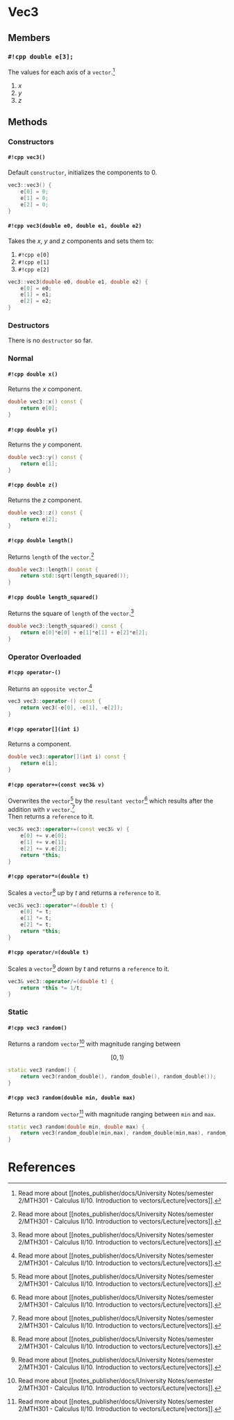 # Vec3

## Members

### `#!cpp double e[3];`

The values for each axis of a `vector`.[^1]  

1. $x$
2. $y$
3. $z$

## Methods

### Constructors

#### `#!cpp vec3()`

Default `constructor`, initializes the components to $0$.

```cpp
vec3::vec3() {
    e[0] = 0;
    e[1] = 0;
    e[2] = 0;
}
```

#### `#!cpp vec3(double e0, double e1, double e2)`

Takes the $x$, $y$ and $z$ components and sets them to:

1. `#!cpp e[0]`
2. `#!cpp e[1]`
3. `#!cpp e[2]`

```cpp
vec3::vec3(double e0, double e1, double e2) {
    e[0] = e0;
    e[1] = e1;
    e[2] = e2;
}
```

### Destructors

There is no `destructor` so far.

### Normal

#### `#!cpp double x()`

Returns the $x$ component.

```cpp
double vec3::x() const {
    return e[0];
}
```

#### `#!cpp double y()`

Returns the $y$ component.

```cpp
double vec3::y() const {
    return e[1];
}
```

#### `#!cpp double z()`

Returns the $z$ component.

```cpp
double vec3::z() const {
    return e[2];
}
```

#### `#!cpp double length()`

Returns `length` of the `vector`.[^1]

```cpp
double vec3::length() const {
    return std::sqrt(length_squared());
}
```

#### `#!cpp double length_squared()`

Returns the square of `length` of the `vector`.[^1]

```cpp
double vec3::length_squared() const {
    return e[0]*e[0] + e[1]*e[1] + e[2]*e[2];
}
```

### Operator Overloaded

#### `#!cpp operator-()`

Returns an `opposite vector`.[^1]

```cpp
vec3 vec3::operator-() const {
    return vec3(-e[0], -e[1], -e[2]); 
}
```

#### `#!cpp operator[](int i)`

Returns a component.

```cpp
double vec3::operator[](int i) const {
    return e[i]; 
}
```

#### `#!cpp operator+=(const vec3& v)`

Overwrites the `vector`[^1] by the `resultant vector`[^1] which results after the addition with $v$ `vector`.[^1]  
Then returns a `reference` to it.

```cpp
vec3& vec3::operator+=(const vec3& v) {
    e[0] += v.e[0];
    e[1] += v.e[1];
    e[2] += v.e[2];
    return *this;
}
```

#### `#!cpp operator*=(double t)`

Scales a `vector`[^1] _up_ by $t$ and returns a `reference` to it.

```cpp
vec3& vec3::operator*=(double t) {
    e[0] *= t;
    e[1] *= t;
    e[2] *= t;
    return *this;
}
```

#### `#!cpp operator/=(double t)`

Scales a `vector`[^1] _down_ by $t$ and returns a `reference` to it.

```cpp
vec3& vec3::operator/=(double t) {
    return *this *= 1/t;
}
```

### Static

#### `#!cpp vec3 random()`

Returns a random `vector`[^1] with magnitude ranging between

$$[0, 1)$$

```cpp
static vec3 random() {
	return vec3(random_double(), random_double(), random_double());
}
```

#### `#!cpp vec3 random(double min, double max)`

Returns a random `vector`[^1] with magnitude ranging between `min` and `max`.

```cpp
static vec3 random(double min, double max) {
	return vec3(random_double(min,max), random_double(min,max), random_double(min,max));
}
```

# References

[^1]: Read more about [[notes_publisher/docs/University Notes/semester 2/MTH301 - Calculus II/10. Introduction to vectors/Lecture|vectors]].